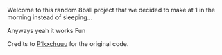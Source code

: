 Welcome to this random 8ball project that we decided to make at 1 in the morning instead of sleeping...

Anyways yeah it works
Fun

Credits to [P1kxchuuu](https://github.com/P1kxchuuu) for the original code.

